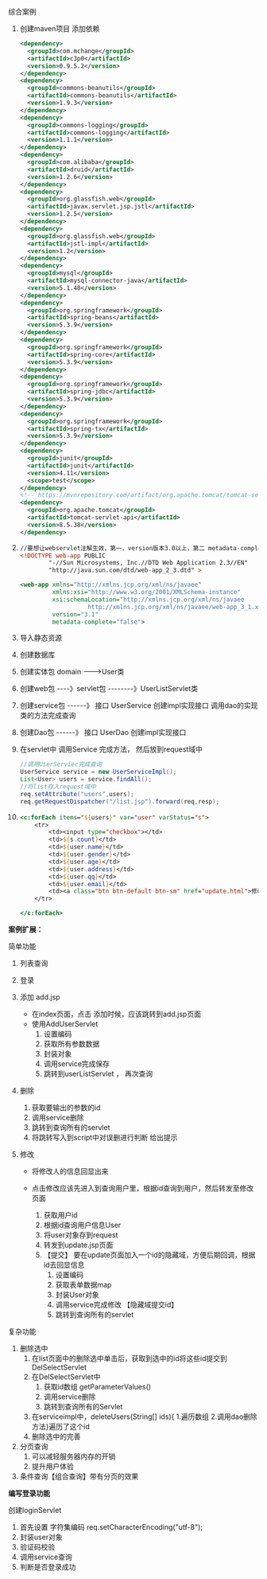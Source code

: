 综合案例 

1. 创建maven项目  添加依赖

   ```xml
   <dependency>
     <groupId>com.mchange</groupId>
     <artifactId>c3p0</artifactId>
     <version>0.9.5.2</version>
   </dependency>
   <dependency>
     <groupId>commons-beanutils</groupId>
     <artifactId>commons-beanutils</artifactId>
     <version>1.9.3</version>
   </dependency>
   <dependency>
     <groupId>commons-logging</groupId>
     <artifactId>commons-logging</artifactId>
     <version>1.1.1</version>
   </dependency>
   <dependency>
     <groupId>com.alibaba</groupId>
     <artifactId>druid</artifactId>
     <version>1.2.6</version>
   </dependency>
   <dependency>
     <groupId>org.glassfish.web</groupId>
     <artifactId>javax.servlet.jsp.jstl</artifactId>
     <version>1.2.5</version>
   </dependency>
   <dependency>
     <groupId>org.glassfish.web</groupId>
     <artifactId>jstl-impl</artifactId>
     <version>1.2</version>
   </dependency>
   <dependency>
     <groupId>mysql</groupId>
     <artifactId>mysql-connector-java</artifactId>
     <version>5.1.48</version>
   </dependency>
   <dependency>
     <groupId>org.springframework</groupId>
     <artifactId>spring-beans</artifactId>
     <version>5.3.9</version>
   </dependency>
   <dependency>
     <groupId>org.springframework</groupId>
     <artifactId>spring-core</artifactId>
     <version>5.3.9</version>
   </dependency>
   <dependency>
     <groupId>org.springframework</groupId>
     <artifactId>spring-jdbc</artifactId>
     <version>5.3.9</version>
   </dependency>
   <dependency>
     <groupId>org.springframework</groupId>
     <artifactId>spring-tx</artifactId>
     <version>5.3.9</version>
   </dependency>
   <dependency>
     <groupId>junit</groupId>
     <artifactId>junit</artifactId>
     <version>4.11</version>
     <scope>test</scope>
   </dependency>
   <!-- https://mvnrepository.com/artifact/org.apache.tomcat/tomcat-servlet-api -->
   <dependency>
     <groupId>org.apache.tomcat</groupId>
     <artifactId>tomcat-servlet-api</artifactId>
     <version>8.5.38</version>
   </dependency>
   ```

2. ```xml
   //要想让webservlet注解生效，第一，version版本3.0以上，第二 metadata-complete="false"  值为false
   <!DOCTYPE web-app PUBLIC
           "-//Sun Microsystems, Inc.//DTD Web Application 2.3//EN"
           "http://java.sun.com/dtd/web-app_2_3.dtd" >
   
   <web-app xmlns="http://xmlns.jcp.org/xml/ns/javaee"
            xmlns:xsi="http://www.w3.org/2001/XMLSchema-instance"
            xsi:schemaLocation="http://xmlns.jcp.org/xml/ns/javaee
                      http://xmlns.jcp.org/xml/ns/javaee/web-app_3_1.xsd"
            version="3.1"
            metadata-complete="false">
   ```

3. 导入静态资源

4. 创建数据库

5. 创建实体包   domain  --->User类

6. 创建web包 ----》servlet包  --------》UserListServlet类

7. 创建service包 ------》  接口  UserService     创建impl实现接口   调用dao的实现类的方法完成查询

8. 创建Dao包 ------》  接口  UserDao     创建impl实现接口

9. 在servlet中  调用Service 完成方法，  然后放到request域中

   ```java
   //调用UserServiec完成查询
   UserService service = new UserServiceImpl();
   List<User> users = service.findAll();
   //将list存入request域中
   req.setAttribute("users",users);
   req.getRequestDispatcher("/list.jsp").forward(req,resp);
   ```

10. ```jsp
    <c:forEach items="${users}" var="user" varStatus="s">
        <tr>
            <td><input type="checkbox"></td>
            <td>${s.count}</td>
            <td>${user.name}</td>
            <td>${user.gender}</td>
            <td>${user.age}</td>
            <td>${user.address}</td>
            <td>${user.qq}</td>
            <td>${user.email}</td>
            <td><a class="btn btn-default btn-sm" href="update.html">修改</a>&nbsp;<a class="btn btn-default btn-sm" href="">删除</a></td>
        </tr>
    
    </c:forEach>
    ```





**案例扩展：**

简单功能

1. 列表查询

2. 登录

3. 添加                    add.jsp
   * 在index页面，点击 添加时候，应该跳转到add.jsp页面
   * 使用AddUserServlet
     1. 设置编码
     2. 获取所有参数数据
     3. 封装对象
     4. 调用service完成保存
     5. 跳转到userListServlet  ，  再次查询 
   
4. 删除

   1. 获取要输出的参数的id
   2. 调用service删除
   3. 跳转到查询所有的servlet
   4. 将跳转写入到script中对误删进行判断  给出提示

5. 修改

   * 将修改人的信息回显出来

   * 点击修改应该先进入到查询用户里，根据id查询到用户，然后转发至修改页面
     1. 获取用户id
     2. 根据id查询用户信息User
     3. 将user对象存到request
     4. 转发到update.jsp页面
     5. 【提交】  要在update页面加入一个id的隐藏域，方便后期回调，根据id去回显信息
        1. 设置编码
        2. 获取表单数据map
        3. 封装User对象
        4. 调用service完成修改  【隐藏域提交id】
        5. 跳转到查询所有的servlet

复杂功能

1. 删除选中
   1. 在list页面中的删除选中单击后，获取到选中的id将这些id提交到DelSelectServlet
   2. 在DelSelectServlet中
      1. 获取id数组      getParameterValues()
      2. 调用service删除
      3. 跳转到查询所有的Servlet
   3. 在serviceimpl中，deleteUsers(String[] ids){ 1.遍历数组  2.调用dao删除方法}遍历了这个id
   4.   删除选中的完善
2. 分页查询
   1. 可以减轻服务器内存的开销
   2. 提升用户体验
3. 条件查询【组合查询】带有分页的效果





**编写登录功能**

创建loginServlet

1. 首先设置     字符集编码 req.setCharacterEncoding("utf-8");
2. 封装user对象 
3. 验证码校验
4. 调用service查询
5. 判断是否登录成功

